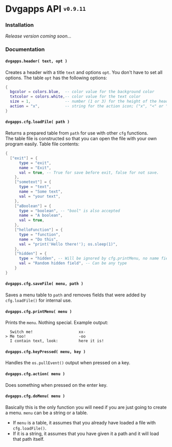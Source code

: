# Dvgapps API <sup><sub>`v0.9.11`</sub></sup>
### Installation
*Release version coming soon...*

### Documentation
#### `dvgapps.header( text, opt )`
Creates a header with a title `text` and options `opt`.
You don't have to set all options. The table `opt` has the following options:
```lua
{
  bgcolor = colors.blue,  -- color value for the background color
  txtcolor = colors.white,-- color value for the text color
  size = 1,               -- number (1 or 3) for the height of the header
  action = "x",           -- string for the action icon; ("x", "<" or " ")
}
```

#### `dvgapps.cfg.loadFile( path )`
Returns a prepared table from `path` for use with other `cfg` functions.  
The table file is constructed so that you can open the file with your own program easily. Table file contents:
```lua
{
  ["exit"] = {
      type = "exit",
      name = "Exit",
      val = true, -- True for save before exit, false for not save.
    },
    ["sometext"] = {
      type = "text",
      name = "Some text",
      val = "your text",
    },
    ["aBoolean"] = {
      type = "boolean", -- "bool" is also accepted
      name = "A boolean",
      val = true,
    },
    ["helloFunction"] = {
      type = "function",
      name = "Do this",
      val = "print('Hello there!'); os.sleep(1)",
    },
    ["hidden"] = {
      type = "hidden", -- Will be ignored by cfg.printMenu, no name field required
      val = "Random hidden field", -- Can be any type
    }
}
```

#### `dvgapps.cfg.saveFile( menu, path )`
Saves a menu table to `path` and removes fields that were added by `cfg.loadFile()` for internal use.

#### `dvgapps.cfg.printMenu( menu )`
Prints the `menu`. Nothing special. Example output:

      Switch me!                    xx-
    > Me too!                       -oo
      I contain text, look:         here it is!

#### `dvgapps.cfg.keyPressed( menu, key )`
Handles the `os.pullEvent()` output when pressed on a key.

#### `dvgapps.cfg.action( menu )`
Does something when pressed on the enter key.

#### `dvgapps.cfg.doMenu( menu )`
Basically this is the only function you will need if you are just going to create a menu. `menu` can be a string or a table.
* If `menu` is a table, it assumes that you already have loaded a file with `cfg.loadFile()`.  
* If it is a string, it assumes that you have given it a path and it will load that path itself.
